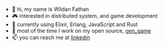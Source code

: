 - 👋 hi, my name is Wildan Fathan
- 🎮 interested in distributed system, and game development
- 🚀 currently using Elixir, Erlang, JavaScript and Rust
- 🐣 most of the time I work on my open source, [gen_game](https://github.com/f4th4n/gen_game)
- 📫 you can reach me at [linkedin](https://www.linkedin.com/in/wildan-fathan-a44344188/)
